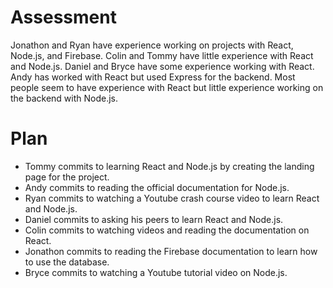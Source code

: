 # Assessment

Jonathon and Ryan have experience working on projects with React, Node.js, and Firebase. Colin and Tommy have little experience with React and Node.js. Daniel and Bryce have some experience working with React. Andy has worked with React but used Express for the backend. Most people seem to have experience with React but little experience working on the backend with Node.js. 

# Plan

* Tommy commits to learning React and Node.js by creating the landing page for the project.
* Andy commits to reading the official documentation for Node.js.
* Ryan commits to watching a Youtube crash course video to learn React and Node.js.
* Daniel commits to asking his peers to learn React and Node.js. 
* Colin commits to watching videos and reading the documentation on React. 
* Jonathon commits to reading the Firebase documentation to learn how to use the database. 
* Bryce commits to watching a Youtube tutorial video on Node.js.
